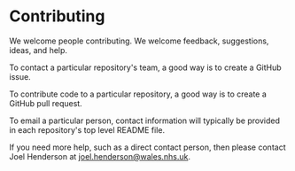 # Contributing

We welcome people contributing. We welcome feedback, suggestions, ideas, and help.

To contact a particular repository's team, a good way is to create a GitHub issue.

To contribute code to a particular repository, a good way is to create a GitHub pull request.

To email a particular person, contact information will typically be provided in each repository's top level README file.

If you need more help, such as a direct contact person, then please contact Joel Henderson at <joel.henderson@wales.nhs.uk>.
